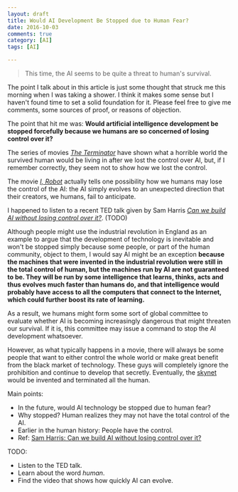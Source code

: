```yaml
---
layout: draft
title: Would AI Development Be Stopped due to Human Fear?
date: 2016-10-03
comments: true
category: [AI]
tags: [AI]

---
```


> This time, the AI seems to be quite a threat to human's survival.

The point I talk about in this article is just some thought that struck me this morning when I was taking a shower. I think it makes some sense but I haven't found time to set a solid foundation for it. Please feel free to give me comments, some sources of proof, or reasons of objection.

The point that hit me was: **Would artificial intelligence development be stopped forcefully because we humans are so concerned of losing control over it?**

The series of movies [_The Terminator_](https://en.wikipedia.org/wiki/The_Terminator) have shown what a horrible world the survived human would be living in after we lost the control over AI, but, if I remember correctly, they seem not to show how we lost the control.

The movie [_I, Robot_](https://en.wikipedia.org/wiki/I,_Robot_(film)) actually tells one possibility how we humans may lose the control of the AI: the AI simply evolves to an unexpected direction that their creators, we humans, fail to anticipate.

I happened to listen to a recent TED talk given by Sam Harris [_Can we build AI without losing control over it?_](http://www.ted.com/talks/sam_harris_can_we_build_ai_without_losing_control_over_it). (TODO)

Although people might use the industrial revolution in England as an example to argue that the development of technology is inevitable and won't be stopped simply because some people, or part of the human community, object to them, I would say AI might be an exception **because the machines that were invented in the industrial revolution were still in the total control of human, but the machines run by AI are not guaranteed to be. They will be run by some intelligence that learns, thinks, acts and thus evolves much faster than humans do, and that intelligence would probably have access to all the computers that connect to the Internet, which could further boost its rate of learning.**

As a result, we humans might form some sort of global committee to evaluate whether AI is becoming increasingly dangerous that might threaten our survival. If it is, this committee may issue a command to stop the AI development whatsoever.

However, as what typically happens in a movie, there will always be some people that want to either control the whole world or make great benefit from the black market of technology. These guys will completely ignore the prohibition and continue to develop that secretly. Eventually, the [skynet](https://en.wikipedia.org/wiki/Skynet_(Terminator)) would be invented and terminated all the human.

Main points:
* In the future, would AI technology be stopped due to human fear?
* Why stopped? Human realizes they may not have the total control of the AI.
* Earlier in the human history: People have the control.
* Ref: [Sam Harris: Can we build AI without losing control over it?](http://www.ted.com/talks/sam_harris_can_we_build_ai_without_losing_control_over_it)

TODO:
* Listen to the TED talk.
* Learn about the word *human*.
* Find the video that shows how quickly AI can evolve.
